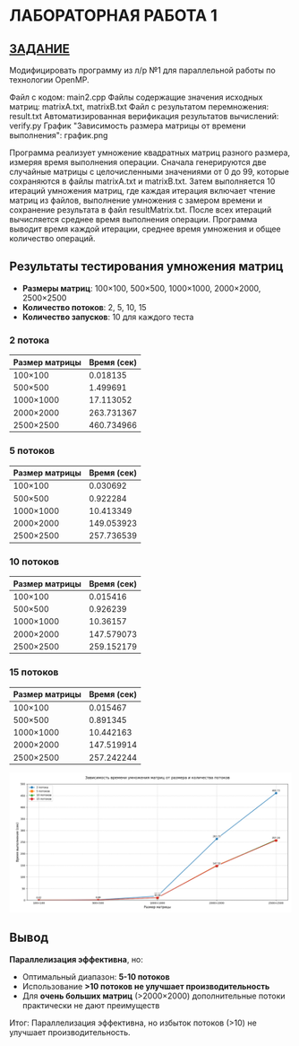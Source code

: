 # ЛАБОРАТОРНАЯ РАБОТА 1
## <u>ЗАДАНИЕ</u>
Модифицировать программу из л/р №1 для параллельной работы по технологии OpenMP.

Файл с кодом: main2.cpp
Файлы содержащие значения исходных матриц: matrixA.txt, matrixB.txt
Файл с результатом перемножения: result.txt
Автоматизированная верификация результатов вычислений: verify.py
График "Зависимость размера матрицы от времени выполнения": график.png

Программа реализует умножение квадратных матриц разного размера, измеряя время выполнения операции. Сначала генерируются две случайные матрицы с целочисленными значениями от 0 до 99, которые сохраняются в файлы matrixA.txt и matrixB.txt. Затем выполняется 10 итераций умножения матриц, где каждая итерация включает чтение матриц из файлов, выполнение умножения с замером времени и сохранение результата в файл resultMatrix.txt. После всех итераций вычисляется среднее время выполнения операции. Программа выводит время каждой итерации, среднее время умножения и общее количество операций.

## Результаты тестирования умножения матриц

- **Размеры матриц**: 100×100, 500×500, 1000×1000, 2000×2000, 2500×2500
- **Количество потоков**: 2, 5, 10, 15
- **Количество запусков**: 10 для каждого теста

### 2 потока
| Размер матрицы | Время (сек) |
|----------------|------------|
| 100×100        | 0.018135   |
| 500×500        | 1.499691   |
| 1000×1000      | 17.113052  |
| 2000×2000      | 263.731367 |
| 2500×2500      | 460.734966 |

### 5 потоков
| Размер матрицы | Время (сек) |
|----------------|------------|
| 100×100        | 0.030692   |
| 500×500        | 0.922284   |
| 1000×1000      | 10.413349  |
| 2000×2000      | 149.053923 |
| 2500×2500      | 257.736539 |

### 10 потоков
| Размер матрицы | Время (сек) |
|----------------|------------|
| 100×100        | 0.015416   |
| 500×500        | 0.926239   |
| 1000×1000      | 10.36157   |
| 2000×2000      | 147.579073 |
| 2500×2500      | 259.152179 |

### 15 потоков
| Размер матрицы | Время (сек) |
|----------------|------------|
| 100×100        | 0.015467   |
| 500×500        | 0.891345   |
| 1000×1000      | 10.442163  |
| 2000×2000      | 147.519914 |
| 2500×2500      | 257.242244 |

![alt text](image-1.png)
## Вывод
**Параллелизация эффективна**, но:
- Оптимальный диапазон: **5-10 потоков**
- Использование **>10 потоков не улучшает производительность**
- Для **очень больших матриц** (>2000×2000) дополнительные потоки практически не дают преимуществ

Итог: Параллелизация эффективна, но избыток потоков (>10) не улучшает производительность.
